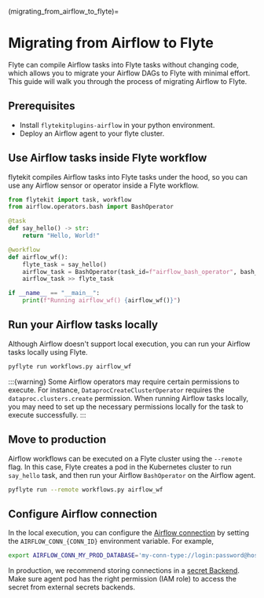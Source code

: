 (migrating_from_airflow_to_flyte)=

# Migrating from Airflow to Flyte

Flyte can compile Airflow tasks into Flyte tasks without changing code, which allows you 
to migrate your Airflow DAGs to Flyte with minimal effort. This guide will walk you through
the process of migrating Airflow to Flyte.

## Prerequisites

- Install `flytekitplugins-airflow` in your python environment.
- Deploy an Airflow agent to your flyte cluster.

## Use Airflow tasks inside Flyte workflow
flytekit compiles Airflow tasks into Flyte tasks under the hood, so you can use
any Airflow sensor or operator inside a Flyte workflow.


```python
from flytekit import task, workflow
from airflow.operators.bash import BashOperator

@task
def say_hello() -> str:
    return "Hello, World!"

@workflow
def airflow_wf():
    flyte_task = say_hello()
    airflow_task = BashOperator(task_id=f"airflow_bash_operator", bash_command="echo hello")
    airflow_task >> flyte_task

if __name__ == "__main__":
    print(f"Running airflow_wf() {airflow_wf()}")
```

## Run your Airflow tasks locally
Although Airflow doesn't support local execution, you can run your Airflow tasks locally using Flyte.

```bash
pyflyte run workflows.py airflow_wf
```

:::{warning}
Some Airflow operators may require certain permissions to execute. For instance, `DataprocCreateClusterOperator` requires the `dataproc.clusters.create` permission. 
When running Airflow tasks locally, you may need to set up the necessary permissions locally for the task to execute successfully.
:::

## Move to production
Airflow workflows can be executed on a Flyte cluster using the `--remote` flag.
In this case, Flyte creates a pod in the Kubernetes cluster to run `say_hello` task, and then run
your Airflow `BashOperator` on the Airflow agent.

```bash
pyflyte run --remote workflows.py airflow_wf
```

## Configure Airflow connection
In the local execution, you can configure the [Airflow connection](https://airflow.apache.org/docs/apache-airflow/stable/howto/connection.html) by setting the `AIRFLOW_CONN_{CONN_ID}` environment variable.
For example,
```bash
export AIRFLOW_CONN_MY_PROD_DATABASE='my-conn-type://login:password@host:port/schema?param1=val1&param2=val2'
```

In production, we recommend storing connections in a [secret Backend](https://airflow.apache.org/docs/apache-airflow/stable/security/secrets/secrets-backend/index.html).
Make sure agent pod has the right permission (IAM role) to access the secret from external secrets backends.